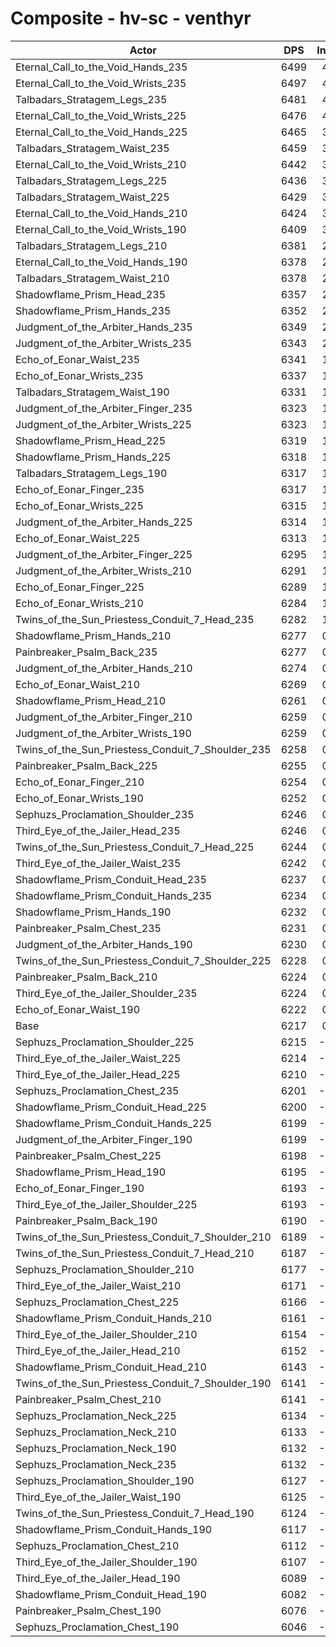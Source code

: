 # Composite - hv-sc - venthyr
| Actor | DPS | Increase |
|---|:---:|:---:|
|Eternal_Call_to_the_Void_Hands_235|6499|4.53%|
|Eternal_Call_to_the_Void_Wrists_235|6497|4.49%|
|Talbadars_Stratagem_Legs_235|6481|4.23%|
|Eternal_Call_to_the_Void_Wrists_225|6476|4.16%|
|Eternal_Call_to_the_Void_Hands_225|6465|3.98%|
|Talbadars_Stratagem_Waist_235|6459|3.88%|
|Eternal_Call_to_the_Void_Wrists_210|6442|3.61%|
|Talbadars_Stratagem_Legs_225|6436|3.52%|
|Talbadars_Stratagem_Waist_225|6429|3.41%|
|Eternal_Call_to_the_Void_Hands_210|6424|3.32%|
|Eternal_Call_to_the_Void_Wrists_190|6409|3.08%|
|Talbadars_Stratagem_Legs_210|6381|2.62%|
|Eternal_Call_to_the_Void_Hands_190|6378|2.59%|
|Talbadars_Stratagem_Waist_210|6378|2.58%|
|Shadowflame_Prism_Head_235|6357|2.25%|
|Shadowflame_Prism_Hands_235|6352|2.17%|
|Judgment_of_the_Arbiter_Hands_235|6349|2.12%|
|Judgment_of_the_Arbiter_Wrists_235|6343|2.02%|
|Echo_of_Eonar_Waist_235|6341|1.99%|
|Echo_of_Eonar_Wrists_235|6337|1.92%|
|Talbadars_Stratagem_Waist_190|6331|1.82%|
|Judgment_of_the_Arbiter_Finger_235|6323|1.70%|
|Judgment_of_the_Arbiter_Wrists_225|6323|1.69%|
|Shadowflame_Prism_Head_225|6319|1.64%|
|Shadowflame_Prism_Hands_225|6318|1.61%|
|Talbadars_Stratagem_Legs_190|6317|1.60%|
|Echo_of_Eonar_Finger_235|6317|1.60%|
|Echo_of_Eonar_Wrists_225|6315|1.57%|
|Judgment_of_the_Arbiter_Hands_225|6314|1.56%|
|Echo_of_Eonar_Waist_225|6313|1.53%|
|Judgment_of_the_Arbiter_Finger_225|6295|1.25%|
|Judgment_of_the_Arbiter_Wrists_210|6291|1.18%|
|Echo_of_Eonar_Finger_225|6289|1.15%|
|Echo_of_Eonar_Wrists_210|6284|1.07%|
|Twins_of_the_Sun_Priestess_Conduit_7_Head_235|6282|1.03%|
|Shadowflame_Prism_Hands_210|6277|0.96%|
|Painbreaker_Psalm_Back_235|6277|0.95%|
|Judgment_of_the_Arbiter_Hands_210|6274|0.90%|
|Echo_of_Eonar_Waist_210|6269|0.82%|
|Shadowflame_Prism_Head_210|6261|0.70%|
|Judgment_of_the_Arbiter_Finger_210|6259|0.67%|
|Judgment_of_the_Arbiter_Wrists_190|6259|0.66%|
|Twins_of_the_Sun_Priestess_Conduit_7_Shoulder_235|6258|0.65%|
|Painbreaker_Psalm_Back_225|6255|0.61%|
|Echo_of_Eonar_Finger_210|6254|0.59%|
|Echo_of_Eonar_Wrists_190|6252|0.55%|
|Sephuzs_Proclamation_Shoulder_235|6246|0.46%|
|Third_Eye_of_the_Jailer_Head_235|6246|0.45%|
|Twins_of_the_Sun_Priestess_Conduit_7_Head_225|6244|0.43%|
|Third_Eye_of_the_Jailer_Waist_235|6242|0.39%|
|Shadowflame_Prism_Conduit_Head_235|6237|0.32%|
|Shadowflame_Prism_Conduit_Hands_235|6234|0.27%|
|Shadowflame_Prism_Hands_190|6232|0.23%|
|Painbreaker_Psalm_Chest_235|6231|0.22%|
|Judgment_of_the_Arbiter_Hands_190|6230|0.21%|
|Twins_of_the_Sun_Priestess_Conduit_7_Shoulder_225|6228|0.16%|
|Painbreaker_Psalm_Back_210|6224|0.10%|
|Third_Eye_of_the_Jailer_Shoulder_235|6224|0.10%|
|Echo_of_Eonar_Waist_190|6222|0.08%|
|Base|6217|0.00%|
|Sephuzs_Proclamation_Shoulder_225|6215|-0.04%|
|Third_Eye_of_the_Jailer_Waist_225|6214|-0.05%|
|Third_Eye_of_the_Jailer_Head_225|6210|-0.12%|
|Sephuzs_Proclamation_Chest_235|6201|-0.26%|
|Shadowflame_Prism_Conduit_Head_225|6200|-0.28%|
|Shadowflame_Prism_Conduit_Hands_225|6199|-0.29%|
|Judgment_of_the_Arbiter_Finger_190|6199|-0.30%|
|Painbreaker_Psalm_Chest_225|6198|-0.31%|
|Shadowflame_Prism_Head_190|6195|-0.36%|
|Echo_of_Eonar_Finger_190|6193|-0.39%|
|Third_Eye_of_the_Jailer_Shoulder_225|6193|-0.40%|
|Painbreaker_Psalm_Back_190|6190|-0.45%|
|Twins_of_the_Sun_Priestess_Conduit_7_Shoulder_210|6189|-0.45%|
|Twins_of_the_Sun_Priestess_Conduit_7_Head_210|6187|-0.49%|
|Sephuzs_Proclamation_Shoulder_210|6177|-0.64%|
|Third_Eye_of_the_Jailer_Waist_210|6171|-0.75%|
|Sephuzs_Proclamation_Chest_225|6166|-0.83%|
|Shadowflame_Prism_Conduit_Hands_210|6161|-0.91%|
|Third_Eye_of_the_Jailer_Shoulder_210|6154|-1.01%|
|Third_Eye_of_the_Jailer_Head_210|6152|-1.06%|
|Shadowflame_Prism_Conduit_Head_210|6143|-1.19%|
|Twins_of_the_Sun_Priestess_Conduit_7_Shoulder_190|6141|-1.23%|
|Painbreaker_Psalm_Chest_210|6141|-1.24%|
|Sephuzs_Proclamation_Neck_225|6134|-1.35%|
|Sephuzs_Proclamation_Neck_210|6133|-1.36%|
|Sephuzs_Proclamation_Neck_190|6132|-1.37%|
|Sephuzs_Proclamation_Neck_235|6132|-1.37%|
|Sephuzs_Proclamation_Shoulder_190|6127|-1.45%|
|Third_Eye_of_the_Jailer_Waist_190|6125|-1.48%|
|Twins_of_the_Sun_Priestess_Conduit_7_Head_190|6124|-1.51%|
|Shadowflame_Prism_Conduit_Hands_190|6117|-1.62%|
|Sephuzs_Proclamation_Chest_210|6112|-1.69%|
|Third_Eye_of_the_Jailer_Shoulder_190|6107|-1.78%|
|Third_Eye_of_the_Jailer_Head_190|6089|-2.06%|
|Shadowflame_Prism_Conduit_Head_190|6082|-2.18%|
|Painbreaker_Psalm_Chest_190|6076|-2.28%|
|Sephuzs_Proclamation_Chest_190|6046|-2.76%|
